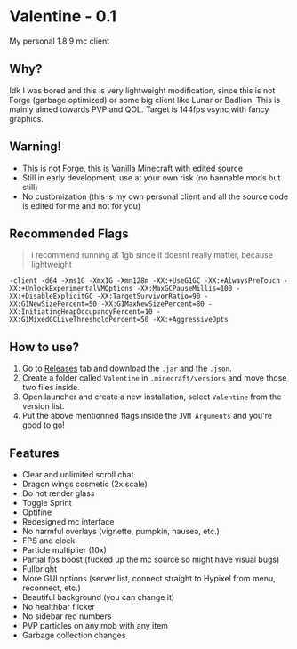 # Valentine - 0.1
My personal 1.8.9 mc client

## Why?
Idk I was bored and this is very lightweight modification, since this is not Forge (garbage optimized) or some big client like Lunar or Badlion.
This is mainly aimed towards PVP and QOL. Target is 144fps vsync with fancy graphics.

## Warning!
- This is not Forge, this is Vanilla Minecraft with edited source
- Still in early development, use at your own risk (no bannable mods but still)
- No customization (this is my own personal client and all the source code is edited for me and not for you)

## Recommended Flags
> i recommend running at 1gb since it doesnt really matter, because lightweight

`-client -d64 -Xms1G -Xmx1G -Xmn128m -XX:+UseG1GC -XX:+AlwaysPreTouch -XX:+UnlockExperimentalVMOptions -XX:MaxGCPauseMillis=100 -XX:+DisableExplicitGC -XX:TargetSurvivorRatio=90 -XX:G1NewSizePercent=50 -XX:G1MaxNewSizePercent=80 -XX:InitiatingHeapOccupancyPercent=10 -XX:G1MixedGCLiveThresholdPercent=50 -XX:+AggressiveOpts`

## How to use?
1. Go to [Releases](https://github.com/DxxxxY/Valentine/releases) tab and download the `.jar` and the `.json`.
2. Create a folder called `Valentine` in `.minecraft/versions` and move those two files inside.
3. Open launcher and create a new installation, select `Valentine` from the version list.
4. Put the above mentionned flags inside the `JVM Arguments` and you're good to go!

## Features
- Clear and unlimited scroll chat
- Dragon wings cosmetic (2x scale)
- Do not render glass
- Toggle Sprint
- Optifine
- Redesigned mc interface
- No harmful overlays (vignette, pumpkin, nausea, etc.)
- FPS and clock
- Particle multiplier (10x)
- Partial fps boost (fucked up the mc source so might have visual bugs)
- Fullbright
- More GUI options (server list, connect straight to Hypixel from menu, reconnect, etc.)
- Beautiful background (you can change it)
- No healthbar flicker
- No sidebar red numbers
- PVP particles on any mob with any item
- Garbage collection changes
